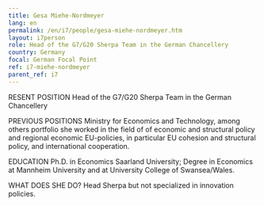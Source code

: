 ```yaml
---
title: Gesa Miehe-Nordmeyer
lang: en
permalink: /en/i7/people/gesa-miehe-nordmeyer.htm
layout: i7person
role: Head of the G7/G20 Sherpa Team in the German Chancellery
country: Germany
focal: German Focal Point
ref: i7-miehe-nordmeyer
parent_ref: i7
---
```


RESENT POSITION Head of the G7/G20 Sherpa Team in the German Chancellery

PREVIOUS POSITIONS Ministry for Economics and Technology, among others portfolio she worked in the field of of economic and structural policy and regional economic EU-policies, in particular EU cohesion and structural policy, and international cooperation.

EDUCATION Ph.D. in Economics Saarland University; Degree in Economics at Mannheim University and at University College of Swansea/Wales.

WHAT DOES SHE DO? Head Sherpa but not specialized in innovation policies.

